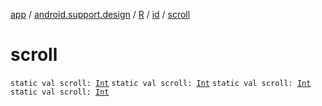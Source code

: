 [app](../../../index.md) / [android.support.design](../../index.md) / [R](../index.md) / [id](index.md) / [scroll](.)

# scroll

`static val scroll: `[`Int`](https://kotlinlang.org/api/latest/jvm/stdlib/kotlin/-int/index.html)
`static val scroll: `[`Int`](https://kotlinlang.org/api/latest/jvm/stdlib/kotlin/-int/index.html)
`static val scroll: `[`Int`](https://kotlinlang.org/api/latest/jvm/stdlib/kotlin/-int/index.html)
`static val scroll: `[`Int`](https://kotlinlang.org/api/latest/jvm/stdlib/kotlin/-int/index.html)